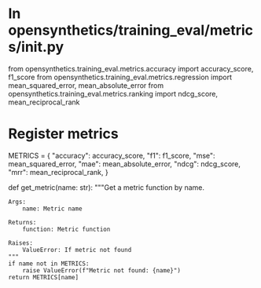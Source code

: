 # In opensynthetics/training_eval/metrics/__init__.py
from opensynthetics.training_eval.metrics.accuracy import accuracy_score, f1_score
from opensynthetics.training_eval.metrics.regression import mean_squared_error, mean_absolute_error
from opensynthetics.training_eval.metrics.ranking import ndcg_score, mean_reciprocal_rank

# Register metrics
METRICS = {
    "accuracy": accuracy_score,
    "f1": f1_score,
    "mse": mean_squared_error,
    "mae": mean_absolute_error,
    "ndcg": ndcg_score,
    "mrr": mean_reciprocal_rank,
}

def get_metric(name: str):
    """Get a metric function by name.

    Args:
        name: Metric name

    Returns:
        function: Metric function

    Raises:
        ValueError: If metric not found
    """
    if name not in METRICS:
        raise ValueError(f"Metric not found: {name}")
    return METRICS[name]